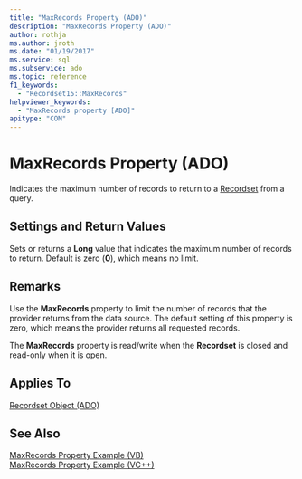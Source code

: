 ```yaml
---
title: "MaxRecords Property (ADO)"
description: "MaxRecords Property (ADO)"
author: rothja
ms.author: jroth
ms.date: "01/19/2017"
ms.service: sql
ms.subservice: ado
ms.topic: reference
f1_keywords:
  - "Recordset15::MaxRecords"
helpviewer_keywords:
  - "MaxRecords property [ADO]"
apitype: "COM"
---
```

# MaxRecords Property (ADO)
Indicates the maximum number of records to return to a [Recordset](./recordset-object-ado.md) from a query.  
  
## Settings and Return Values  
 Sets or returns a **Long** value that indicates the maximum number of records to return. Default is zero (**0**), which means no limit.  
  
## Remarks  
 Use the **MaxRecords** property to limit the number of records that the provider returns from the data source. The default setting of this property is zero, which means the provider returns all requested records.  
  
 The **MaxRecords** property is read/write when the **Recordset** is closed and read-only when it is open.  
  
## Applies To  
 [Recordset Object (ADO)](./recordset-object-ado.md)  
  
## See Also  
 [MaxRecords Property Example (VB)](./maxrecords-property-example-vb.md)   
 [MaxRecords Property Example (VC++)](./maxrecords-property-example-vc.md)